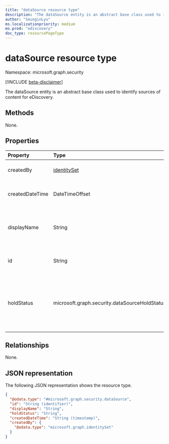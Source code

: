 ```yaml
---
title: "dataSource resource type"
description: "The dataSource entity is an abstract base class used to identify sources of content for eDiscovery."
author: "SeunginLyu"
ms.localizationpriority: medium
ms.prod: "ediscovery"
doc_type: resourcePageType
---
```


# dataSource resource type

Namespace: microsoft.graph.security

[!INCLUDE [beta-disclaimer](../../includes/beta-disclaimer.md)]

The dataSource entity is an abstract base class used to identify sources of content for eDiscovery.

## Methods

None.
## Properties
|Property|Type|Description|
|:---|:---|:---|
|createdBy|[identitySet](../resources/identityset.md)|The user who created the **dataSource**.|
|createdDateTime|DateTimeOffset|The date and time the **dataSource** was created.|
|displayName|String|The display name of the **dataSource** and is the name of the SharePoint site.|
|id|String| The ID of the **dataSource** and isn't the ID of the actual site.|
|holdStatus|microsoft.graph.security.dataSourceHoldStatus|The hold status of the **dataSource**.The possible values are: `notApplied`, `applied`, `applying`, `removing`, `partial`|
## Relationships
None.

## JSON representation
The following JSON representation shows the resource type.
<!-- {
  "blockType": "resource",
  "keyProperty": "id",
  "@odata.type": "microsoft.graph.security.dataSource",
  "baseType": "microsoft.graph.entity",
  "openType": false
}
-->
``` json
{
  "@odata.type": "#microsoft.graph.security.dataSource",
  "id": "String (identifier)",
  "displayName": "String",
  "holdStatus": "String",
  "createdDateTime": "String (timestamp)",
  "createdBy": {
    "@odata.type": "microsoft.graph.identitySet"
  }
}
```


